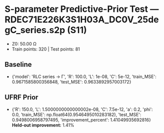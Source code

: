 # S-parameter Predictive-Prior Test — RDEC71E226K3S1H03A_DC0V_25degC_series.s2p (S11)
- Z0: 50.00 Ω
- Train points: 320  |  Test points: 81

## Baseline
- {'model': 'RLC series -> Γ', 'R': 100.0, 'L': 1e-08, 'C': 5e-12, 'train_MSE': 0.9671585800356848, 'test_MSE': 0.9633892957003172}

## UFRF Prior
- {'R': 150.0, 'L': 1.5000000000000002e-08, 'C': 7.5e-12, 'a': 0.2, 'phi': 0.0, 'train_MSE': np.float64(0.9546495010283182), 'test_MSE': 0.9498006958797495, 'improvement_percent': 1.41049935692816}
**Held-out improvement:** 1.41%